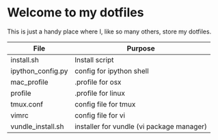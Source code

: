 # Welcome to my dotfiles
This is just a handy place where I, like so many others, store my dotfiles. 

| File              | Purpose                                   |
|-------------------|-------------------------------------------|
| install.sh        | Install script                            |
| ipython_config.py | config for ipython shell                  |
| mac_profile       | .profile for osx                          |
| profile           | .profile for linux                        |
| tmux.conf         | config file for tmux                      |
| vimrc             | config file for vi                        |
| vundle_install.sh | installer for vundle (vi package manager) |
